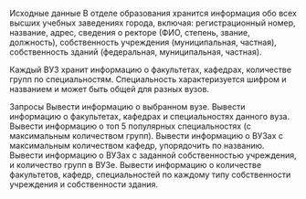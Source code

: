 Исходные данные
В отделе образования хранится информация обо всех высших учебных заведениях города, включая: регистрационный номер, название, адрес, сведения о ректоре (ФИО, степень, звание, должность), собственность учреждения (муниципальная, частная), собственность зданий (федеральная, муниципальная, частная).

Каждый ВУЗ хранит информацию о факультетах, кафедрах, количестве групп по специальностям. Специальность характеризуется шифром и названием и может быть общей для разных вузов.

Запросы
Вывести информацию о выбранном вузе.
Вывести информацию о факультетах, кафедрах и специальностях данного вуза.
Вывести информацию о топ 5 популярных специальностях (с максимальным количеством групп).
Вывести информацию о ВУЗах с максимальным количеством кафедр, упорядочить по названию.
Вывести информацию о ВУЗах с заданной собственностью учреждения, и количество групп в ВУЗе.
Вывести информацию о количестве факультетов, кафедр, специальностей по каждому типу собственности учреждения и собственности здания.
